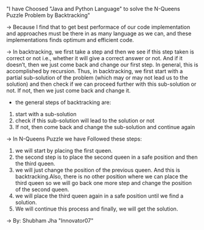 "I have Choosed "Java and Python Language"  to solve the N-Queens Puzzle Problem by Backtracking"


-> Because I find that to get best performace of our code implementation and approaches must be there in as many language as we can,
and these implementations finds optimum and efficient code.

-> In backtracking, we first take a step and then we see if this step taken is correct or not i.e., whether it will give a correct answer 
or not. And if it doesn’t, then we just come back and change our first step. In general, this is accomplished by recursion. Thus, in backtracking,
we first start with a partial sub-solution of the problem (which may or may not lead us to the solution) and then check if we can proceed further
with this sub-solution or not. If not, then we just come back and change it.

- the general steps of backtracking are:

1. start with a sub-solution
2. check if this sub-solution will lead to the solution or not
3. If not, then come back and change the sub-solution and continue again

-> In N-Queens Puzzle we have Followed these steps:

1. we will start by placing the first queen.
2. the second step is to place the second queen in a safe position and then the third queen.
3. we will just change the position of the previous queen. And this is backtracking.Also, there is no other position
where we can place the third queen so we will go back one more step and change the position of the second queen.
4. we will place the third queen again in a safe position until we find a solution.
5. We will continue this process and finally, we will get the solution.


-> By: Shubham Jha "Innovator07"
	



